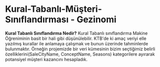 # Kural-Tabanlı-Müşteri-Sınıflandırması - Gezinomi
**Kural Tabanlı Sınıflandırma Nedir?**
Kural Tabanlı sınıflandırma Makine Öğreniminin basit bir hali gibi düşünülebilir. KTB'de ki amaç veriyi elle yazılmış kurallar ile anlamaya çalışmak ve bunun üzerinde tahminlerde bulunmaktır. Örneğin projemizde bir veri kümesinin bizim seçtiğimiz belirli özelliklerini(SaleCityName, ConceptName, Seasons) kategorilere ayırarak potansiyel müşteri kazancını hesapladık.
